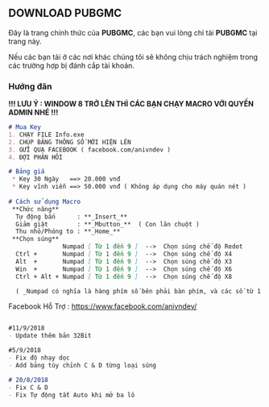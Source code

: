 ## DOWNLOAD PUBGMC

Đây là trang chính thức của **PUBGMC**, các bạn vui lòng chỉ tải **PUBGMC** tại trang này.

Nếu các bạn tải ở các nơi khác chúng tôi sẽ không chịu trách nghiệm trong các trường hợp bị đánh cắp tài khoản.

### Hướng đãn

**!!! LƯU Ý : WINDOW 8 TRỞ LÊN THÌ CÁC BẠN CHẠY MACRO VỚI QUYỀN ADMIN NHÉ !!!**


```markdown
# Mua Key
1. CHẠY FILE Info.exe
2. CHỤP BẢNG THÔNG SỐ MỚI HIỆN LÊN
3. GỬI QUA FACEBOOK ( facebook.com/anivndev )
4. ĐỢI PHẢN HỒI

# Bảng giá
 * Key 30 Ngày   ==> 20.000 vnđ
 * Key vĩnh viễn ==> 50.000 vnđ ( Không áp dụng cho máy quán nét )
 
# Cách sử dụng Macro
 **Chức năng**
  Tự động bắn      : **_Insert_**
  Giảm giật        : **_Mbutton_**  ( Con lăn chuột )
  Thu nhỏ/Phóng to : **_Home_**
 **Chọn súng**
               Numpad [ Từ 1 đến 9 ]  -->  Chọn súng chế độ Redot
  Ctrl +       Numpad [ Từ 1 đến 9 ]  -->  Chọn súng chế độ X4
  Alt  +       Numpad [ Từ 1 đến 9 ]  -->  Chọn súng chế độ X3
  Win  +       Numpad [ Từ 1 đến 9 ]  -->  Chọn súng chế độ X6
  Ctrl + Alt + Numpad [ Từ 1 đến 9 ]  -->  Chọn súng chế độ X8

  ( _Numpad có nghĩa là hàng phím số bên phải bàn phím, và các số từ 1 đến 9 tương ứng với từng súng khác nhau_ )

```

Facebook Hỗ Trợ : https://www.facebook.com/anivndev/

```markdown

#11/9/2018
- Update thêm bản 32Bit

#5/9/2018
- Fix độ nhạy dọc
- Add bảng tùy chỉnh C & D từng loại súng

# 20/8/2018
- Fix C & D 
- Fix Tự động tắt Auto khi mở ba lô

```

